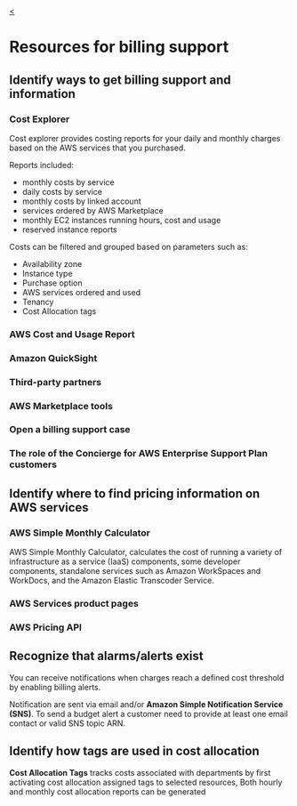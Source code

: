 [<](../README.md)

# Resources for billing support

## Identify ways to get billing support and information

### **Cost Explorer**

Cost explorer provides costing reports for your daily and monthly charges based on the AWS services that you purchased.

Reports included:
- monthly costs by service
- daily costs by service
- monthly costs by linked account
- services ordered by AWS Marketplace
- monthly EC2 instances running hours, cost and usage
- reserved instance reports

Costs can be filtered and grouped based on parameters such as:
- Availability zone
- Instance type
- Purchase option 
- AWS services ordered and used
- Tenancy
- Cost Allocation tags


### **AWS Cost and Usage Report**

### **Amazon QuickSight**

### **Third-party partners**

### **AWS Marketplace tools**

### **Open a billing support case**

### **The role of the Concierge for AWS Enterprise Support Plan customers**

## Identify where to find pricing information on AWS services


### **AWS Simple Monthly Calculator**

AWS Simple Monthly Calculator, calculates the cost of running a variety of infrastructure as a service (IaaS) components, some developer components, standalone services such as Amazon WorkSpaces and WorkDocs, and the Amazon Elastic Transcoder Service.



### **AWS Services product pages**
### **AWS Pricing API**

## Recognize that alarms/alerts exist

You can receive notifications when charges reach a defined cost threshold by enabling billing alerts.

Notification are sent via email and/or **Amazon Simple Notification Service (SNS)**. To send a budget alert a customer need to provide at least one email contact or valid SNS topic ARN.



## Identify how tags are used in cost allocation

**Cost Allocation Tags** tracks costs associated with departments by first activating cost allocation assigned tags to selected resources, Both hourly and monthly cost allocation reports can be generated